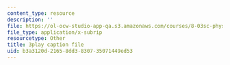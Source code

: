 ```yaml
---
content_type: resource
description: ''
file: https://ol-ocw-studio-app-qa.s3.amazonaws.com/courses/8-03sc-physics-iii-vibrations-and-waves-fall-2016/b3a3120d21658dd3830735071449ed53_BX4QPdP7fT8.srt
file_type: application/x-subrip
resourcetype: Other
title: 3play caption file
uid: b3a3120d-2165-8dd3-8307-35071449ed53
---
```

